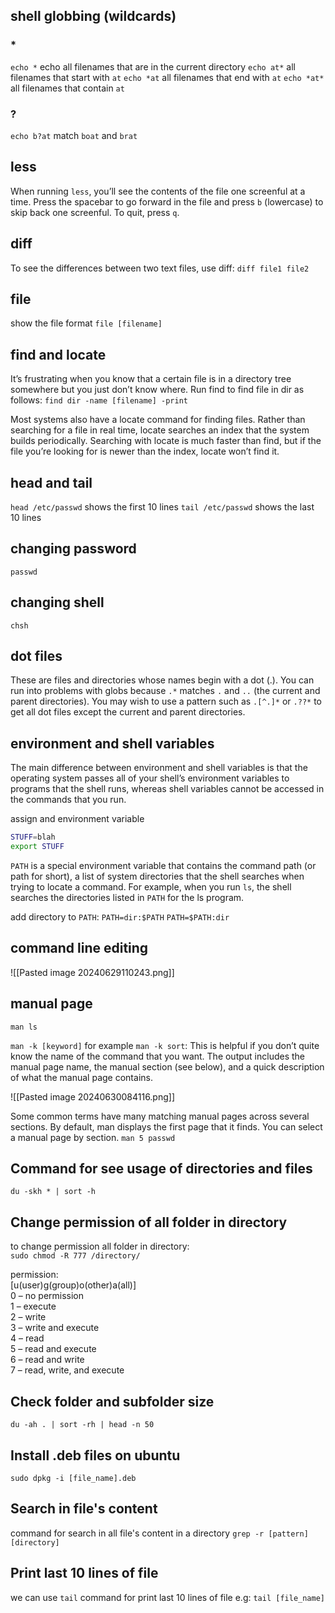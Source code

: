 ## shell globbing (wildcards)
### *
`echo *` echo all filenames that are in the current directory
`echo at*` all filenames that start with `at`
`echo *at` all filenames that end with `at`
`echo *at*` all filenames that contain `at`
### ?
`echo b?at` match `boat` and `brat`



## less

When running `less`, you’ll see the contents of the file one screenful at a time.
Press the spacebar to go forward in the file and press `b` (lowercase) to skip back one screenful. To quit, press `q`.


## diff
To see the differences between two text files, use diff:
`diff file1 file2`


## file
show the file format
`file [filename]`


## find and locate
It’s frustrating when you know that a certain file is in a directory tree somewhere but you just don’t know where. Run find to find file in dir as follows:
`find dir -name [filename] -print`

Most systems also have a locate command for finding files. Rather than searching for a file in real time, locate searches an index that the system builds periodically. Searching with locate is much faster than find, but if the file you’re looking for is newer than the index, locate won’t find it.


## head and tail
`head /etc/passwd` shows the first 10 lines
`tail /etc/passwd` shows the last 10 lines


## changing password
`passwd`


## changing shell
`chsh`


## dot files
These are files and directories whose names begin with a dot (.).
You can run into problems with globs because `.*` matches `.` and `..` (the current and parent directories). You may wish to use a pattern such as `.[^.]*` or `.??*` to get all dot files except the current and parent directories.


## environment and shell variables
The main difference between environment and shell variables is that the operating system passes all of your shell’s environment variables to programs that the shell runs, whereas shell variables cannot be accessed in the commands that you run.

assign and environment variable
```sh
STUFF=blah
export STUFF
```

`PATH` is a special environment variable that contains the command path (or path for short), a list of system directories that the shell searches when trying to locate a command. For example, when you run `ls`, the shell searches the directories listed in `PATH` for the ls program.

add directory to `PATH`:
`PATH=dir:$PATH`
`PATH=$PATH:dir`


## command line editing
![[Pasted image 20240629110243.png]]



## manual page
`man ls`

`man -k [keyword]` for example `man -k sort`:
This is helpful if you don’t quite know the name of the command that you want.
The output includes the manual page name, the manual section (see below), and a quick description of what the manual page contains.

![[Pasted image 20240630084116.png]]

Some common terms have many matching manual pages across several sections. By default, man displays the first page that it finds. You can select a manual page by section.
`man 5 passwd`



## Command for see usage of directories and files
`du -skh * | sort -h`


## Change permission of all folder in directory
to change permission all folder in directory:  
`sudo chmod -R 777 /directory/`
  
permission:  
[u(user)g(group)o(other)a(all)]  
0 – no permission  
1 – execute  
2 – write  
3 – write and execute  
4 – read  
5 – read and execute  
6 – read and write  
7 – read, write, and execute


## Check folder and subfolder size
`du -ah . | sort -rh | head -n 50`


## Install .deb files on ubuntu
`sudo dpkg -i [file_name].deb`


## Search in file's content
command for search in all file's content in a directory
`grep -r [pattern] [directory]`


## Print last 10 lines of file
we can use `tail` command for print last 10 lines of file
e.g:
`tail [file_name]`



